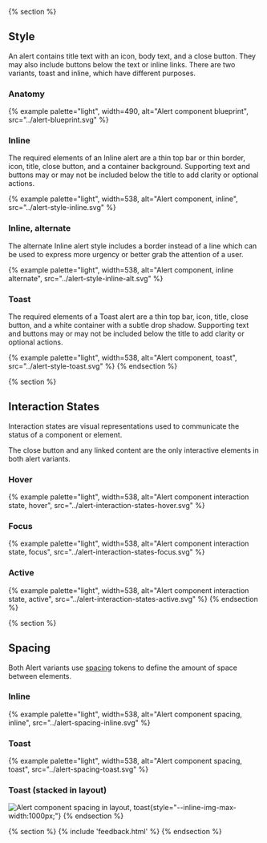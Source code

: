 {% section %}
## Style

An alert contains title text with an icon, body text, and a close button. They may also include buttons below the text or inline links. There are two variants, toast and inline, which have different purposes.

### Anatomy

{% example palette="light",
           width=490,
           alt="Alert component blueprint",
           src="../alert-blueprint.svg" %}

### Inline

The required elements of an Inline alert are a thin top bar or thin border, icon, title, close button, and a container background. Supporting text and buttons may or may not be included below the title to add clarity or optional actions.

{% example palette="light",
           width=538,
           alt="Alert component, inline",
           src="../alert-style-inline.svg" %}

### Inline, alternate

The alternate Inline alert style includes a border instead of a line which can be used to express more urgency or better grab the attention of a user.

{% example palette="light",
           width=538,
           alt="Alert component, inline alternate",
           src="../alert-style-inline-alt.svg" %}

### Toast

The required elements of a Toast alert are a thin top bar, icon, title, close button, and a white container with a subtle drop shadow. Supporting text and buttons may or may not be included below the title to add clarity or optional actions.

{% example palette="light",
           width=538,
           alt="Alert component, toast",
           src="../alert-style-toast.svg" %}
{% endsection %}

{% section %}
## Interaction States

Interaction states are visual representations used to communicate the status of a component or element.

The close button and any linked content are the only interactive elements in both alert variants.

### Hover

{% example palette="light",
           width=538,
           alt="Alert component interaction state, hover",
           src="../alert-interaction-states-hover.svg" %}

### Focus

{% example palette="light",
           width=538,
           alt="Alert component interaction state, focus",
           src="../alert-interaction-states-focus.svg" %}

### Active

{% example palette="light",
           width=538,
           alt="Alert component interaction state, active",
           src="../alert-interaction-states-active.svg" %}
{% endsection %}

{% section %}
## Spacing

Both Alert variants use [spacing](/foundations/spacing/) tokens to define the amount of space between elements.

### Inline

{% example palette="light",
           width=538,
           alt="Alert component spacing, inline",
           src="../alert-spacing-inline.svg" %}

### Toast

{% example palette="light",
           width=538,
           alt="Alert component spacing, toast",
           src="../alert-spacing-toast.svg" %}

### Toast (stacked in layout)
![Alert component spacing in layout, toast](../alert-spacing-toast-layout.svg){style="--inline-img-max-width:1000px;"}
{% endsection %}

{% section %}
{% include 'feedback.html' %}
{% endsection %}